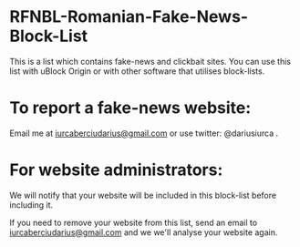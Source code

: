 # RFNBL-Romanian-Fake-News-Block-List
This is a list which contains fake-news and clickbait sites.
You can use this list with uBlock Origin or with other software that utilises block-lists.

# To report a fake-news website:
Email me at iurcaberciudarius@gmail.com or use twitter: @dariusiurca .

# For website administrators:
We will notify that your website will be included in this block-list before including it.

If you need to remove your website from this list, send an email to iurcaberciudarius@gmail.com and we we'll analyse your website again.

